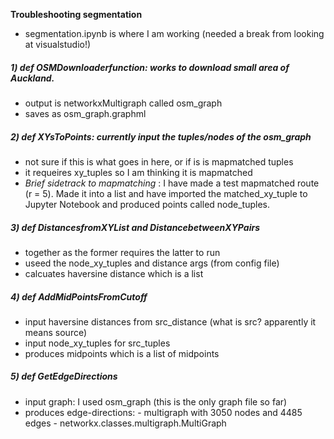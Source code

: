 **Troubleshooting segmentation**
- segmentation.ipynb is where I am working (needed a break from looking at visualstudio!)

##### 1) **def OSMDownloaderfunction**: works to download small area of Auckland.
- output is networkxMultigraph called osm_graph
- saves as osm_graph.graphml

##### 2) **def XYsToPoints**: currently input the tuples/nodes of the osm_graph
- not sure if this is what goes in here, or if is is mapmatched tuples
- it requeires xy_tuples so I am thinking it is mapmatched
- *Brief sidetrack to mapmatching* : I have made a test mapmatched route (r = 5). Made it into a list and have imported the matched_xy_tuple to Jupyter Notebook and produced points called node_tuples.

##### 3) **def DistancesfromXYList** and **DistancebetweenXYPairs**
- together as the former requires the latter to run
- useed the node_xy_tuples and distance args (from config file)
- calcuates haversine distance which is a list

##### 4) **def AddMidPointsFromCutoff**
- input haversine distances from src_distance (what is src? apparently it means source)
- input node_xy_tuples for src_tuples
- produces midpoints which is a list of midpoints

##### 5) **def GetEdgeDirections**
- input graph: I used osm_graph (this is the only graph file so far)
- produces edge-directions:
      - multigraph with 3050 nodes and 4485 edges
      - networkx.classes.multigraph.MultiGraph
